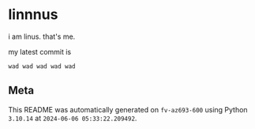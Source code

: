 # linnnus

i am linus. that's me.

my latest commit is

```
wad wad wad wad wad
```

## Meta

This README was automatically generated on `fv-az693-600` using Python
`3.10.14` at `2024-06-06 05:33:22.209492`.
